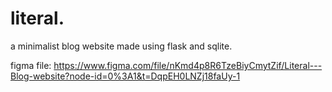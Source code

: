 # literal.

a minimalist blog website made using flask and sqlite.

figma file: https://www.figma.com/file/nKmd4p8R6TzeBiyCmytZif/Literal---Blog-website?node-id=0%3A1&t=DqpEH0LNZj18faUy-1
